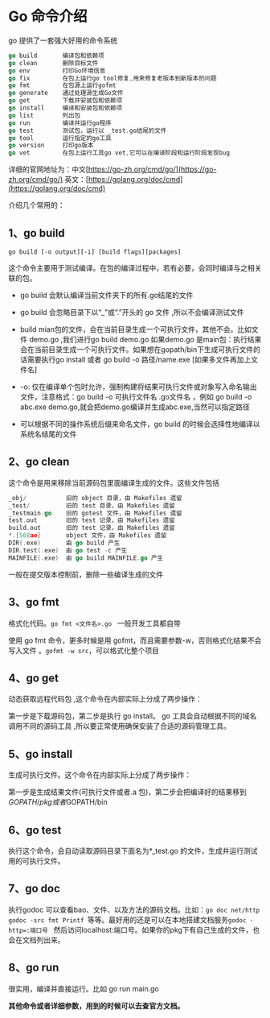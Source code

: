 # Go 命令介绍

go 提供了一套强大好用的命令系统

```go
go build       编译包和依赖项
go clean       删除目标文件
go env         打印Go环境信息
go fix         在包上运行go tool修复,用来修复老版本到新版本的问题
go fmt         在包源上运行gofmt
go generate    通过处理源生成Go文件
go get         下载并安装包和依赖项
go install     编译和安装包和依赖项
go list        列出包
go run         编译并运行go程序
go test        测试包，运行以 _test.go结尾的文件
go tool        运行指定的go工具
go version     打印go版本
go vet         在包上运行工具go vet,它可以在编译阶段和运行阶段发现bug
```

 详细的官网地址为：中文[https://go-zh.org/cmd/go/](https://go-zh.org/cmd/go/) 英文：[https://golang.org/doc/cmd](https://golang.org/doc/cmd)

介绍几个常用的：

## 1、go build

`go build [-o output][-i] [build flags][packages]`

这个命令主要用于测试编译。在包的编译过程中，若有必要，会同时编译与之相关联的包。 

- go build 会默认编译当前文件夹下的所有.go结尾的文件
- go build 会忽略目录下以“_”或“.”开头的 go 文件 ,所以不会编译测试文件

- build mian包的文件，会在当前目录生成一个可执行文件，其他不会。比如文件 demo.go   ,我们进行go build demo.go 如果demo.go 是main包：执行结果会在当前目录生成一个可执行文件。如果想在gopath/bin下生成可执行文件的话需要执行go install 或者 go build -o 路径/name.exe   [如果多文件再加上文件名]
- -o: 仅在编译单个包时允许，强制构建将结果可执行文件或对象写入命名输出文件，注意格式：go build -o 可执行文件名  .go文件名 ，例如 go build -o abc.exe  demo.go,就会把demo.go编译并生成abc.exe,当然可以指定路径
- 可以根据不同的操作系统后缀来命名文件，go build 的时候会选择性地编译以系统名结尾的文件 

## 2、go clean

这个命令是用来移除当前源码包里面编译生成的文件。这些文件包括 

```go
_obj/			旧的 object 目录，由 Makefiles 遗留
_test/		 	旧的 test 目录，由 Makefiles 遗留
_testmain.go 	旧的 gotest 文件，由 Makefiles 遗留
test.out 		旧的 test 记录，由 Makefiles 遗留
build.out 		旧的 test 记录，由 Makefiles 遗留
*.[568ao] 	 	object 文件，由 Makefiles 遗留
DIR(.exe) 	 	由 go build 产生
DIR.test(.exe)  由 go test -c 产生
MAINFILE(.exe)  由 go build MAINFILE.go 产生
```

一般在提交版本控制前，删除一些编译生成的文件

## 3、go fmt

格式化代码。`go fmt <文件名>.go ` 一般开发工具都自带

使用 go fmt 命令，更多时候是用 gofmt，而且需要参数-w，否则格式化结果不会写入文件 。`gofmt -w src`，可以格式化整个项目 

## 4、go get

动态获取远程代码包 ,这个命令在内部实际上分成了两步操作：

第一步是下载源码包，第二步是执行 go install。 go 工具会自动根据不同的域名调用不同的源码工具 ,所以要正常使用确保安装了合适的源码管理工具。

## 5、go install

生成可执行文件。这个命令在内部实际上分成了两步操作：

第一步是生成结果文件(可执行文件或者.a 包)，第二步会把编译好的结果移到$GOPATH/pkg 或者$GOPATH/bin 

## 6、go test

执行这个命令，会自动读取源码目录下面名为*_test.go 的文件，生成并运行测试用的可执行文件。 

## 7、go doc

执行godoc 可以查看bao、文件、以及方法的源码文档。比如：`go doc net/http  `  `godoc -src fmt Printf `等等。最好用的还是可以在本地搭建文档服务`godoc -http=:端口号 ` 然后访问localhost:端口号。如果你的pkg下有自己生成的文件，也会在文档列出来。

## 8、go run

很实用，编译并直接运行。比如 go run main.go

**其他命令或者详细参数，用到的时候可以去查官方文档。**





